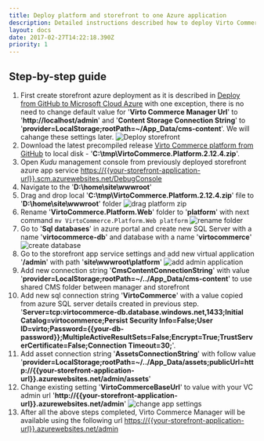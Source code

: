 ```yaml
---
title: Deploy platform and storefront to one Azure application
description: Detailed instructions described how to deploy Virto Commerce platform and storefront to one Azure application
layout: docs
date: 2017-02-27T14:22:18.390Z
priority: 1
---
```


## Step-by-step guide
1. First create storefront azure deployment as it is described in [Deploy from GitHub to Microsoft Cloud Azure](/docs/vc2devguide/deployment/storefront-deployment/storefront-microsoft-azure-getting-started) with one exception, there is no need to change default value for '**Virto Commerce Manager Url**' to '**http://localhost/admin**' and '**Content Storage Connection  String**' to '**provider=LocalStorage;rootPath=~/App_Data/cms-content**'. We will cahange these settings later. ![Deploy storefront](../../../../assets/images/docs/deploy-to-single-app-1.png "Deploy storefront")
2. Download the latest precompiled release <a href="https://github.com/VirtoCommerce/vc-platform/releases" target="_blank">Virto Commerce platform from GitHub</a> to local disk - '**C:\tmp\VirtoCommerce.Platform.2.12.4.zip**'.
3. Open *Kudu* management console from previously deployed storefront azure app service <a href="#" target="_blank">https://\{\{your-storefront-application-url\}\}.scm.azurewebsites.net/DebugConsole</a>  
4. Navigate to the '**D:\home\site\wwwroot**'
5. Drag and drop local '**C:\tmp\VirtoCommerce.Platform.2.12.4.zip**' file to  '**D:\home\site\wwwroot**' folder ![drag platform zip](../../../../assets/images/docs/deploy-to-single-app-2.png "drag platform zip")
6. Rename  '**VirtoCommerce.Platform.Web**' folder to '**platform**' with next command `mv VirtoCommerce.Platform.Web platform` ![rename folder](../../../../assets/images/docs/deploy-to-single-app-3.png "rename folder")
7. Go to '**Sql databases**' in azure portal and create new SQL Server with a name '**virtocommerce-db**' and database with a name '**virtocommerce**' ![create database](../../../../assets/images/docs/deploy-to-single-app-4.png "create database")
8. Go to the storefront app service settings and add new virtual application '**/admin**' with path '**site\wwwroot\platform**' ![add admin application](../../../../assets/images/docs/deploy-to-single-app-5.png "add admin application")
9. Add new connection string '**CmsContentConnectionString**' with value '**provider=LocalStorage;rootPath=~/../App_Data/cms-content**' to use shared CMS folder between manager and storefront
10. Add new sql connection string '**VirtoCommerce**'  with a value copied from azure SQL server details created in previous step. '**Server=tcp:virtocommerce-db.database.windows.net,1433;Initial Catalog=virtocommerce;Persist Security Info=False;User ID=virto;Password=\{\{your-db-password\}\};MultipleActiveResultSets=False;Encrypt=True;TrustServerCertificate=False;Connection Timeout=30;**'. 
11. Add asset connection string '**AssetsConnectionString**' with follow value '**provider=LocalStorage;rootPath=~/../App_Data/assets;publicUrl=http://\{\{your-storefront-application-url\}\}.azurewebsites.net/admin/assets**'
12. Change existing setting '**VirtoCommerceBaseUrl**' to value with your VC admin url '**http://\{\{your-storefront-application-url\}\}.azurewebsites.net/admin**' ![change app settings](../../../../assets/images/docs/deploy-to-single-app-6.png "change app settings")
13. After all the above steps completed, Virto Commerce Manager will be available using the following url <a href="#" target="_blank">https://\{\{your-storefront-application-url\}\}.azurewebsites.net/admin</a>
